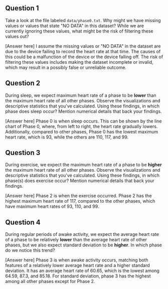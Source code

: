 ## Question 1

Take a look at the file labeled `data/phase0.txt`. Why might we have missing values or values that state "NO DATA" in this dataset? While we are currently ignoring these values, what might be the risk of filtering these values out?

[Answer here]
I assume the missing values or "NO DATA" in the dataset are due to the device failing to record the heart rate at that time. The causes of this could be a malfunction of the device or the device falling off. The risk of filtering these values includes making the dataset incomplete or invalid, which may result in a possibly false or unreliable outcome.
## Question 2

During sleep, we expect maximum heart rate of a phase to be **lower** than the maximum heart rate of all other phases. Observe the visualizations and descriptive statistics that you've calculated. Using these findings, in which phase does sleep occur? Mention numerical details that back your findings.

[Answer here]
Phase 0 is when sleep occurs. This can be shown by the line chart of Phase 0, where, from left to right, the heart rate gradually lowers. Additionally, compared to other phases, Phase 0 has the lowest maximum heart rate, which is 93, while the others are 110, 117, and 99.


## Question 3

During exercise, we expect the maximum heart rate of a phase to be **higher** the maximum heart rate of all other phases. Observe the visualizations and descriptive statistics that you've calculated. Using these findings, in which phase(s) does exercise occur? Mention numerical details that back your findings. 

[Answer here]
Phase 2 is when the exercise occurred. Phase 2 has the highest maximum heart rate of 117, compared to the other phases, which have maximum heart rates of 93, 110, and 99.

## Question 4

During regular periods of awake activity, we expect the average heart rate of a phase to be relatively **lower** than the average heart rate of other phases, but we also expect standard deviation to be **higher**. In which phase do we notice this trend?

[Answer here]
Phase 3 is when awake activity occurs, matching both features of a relatively lower average heart rate and a higher standard deviation. It has an average heart rate of 60.65, which is the lowest among 64.59, 87.3, and 85.18. For standard deviation, phase 3 has the highest among all other phases except for Phase 2.